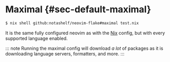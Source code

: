 # Maximal {#sec-default-maximal}

```bash
$ nix shell github:notashelf/neovim-flake#maximal test.nix
```

It is the same fully configured neovim as with the [Nix](#sec-default-nix) config, but with every supported language enabled.

::: note
Running the maximal config will download _a lot_ of packages as it is downloading language servers, formatters, and more.
:::
